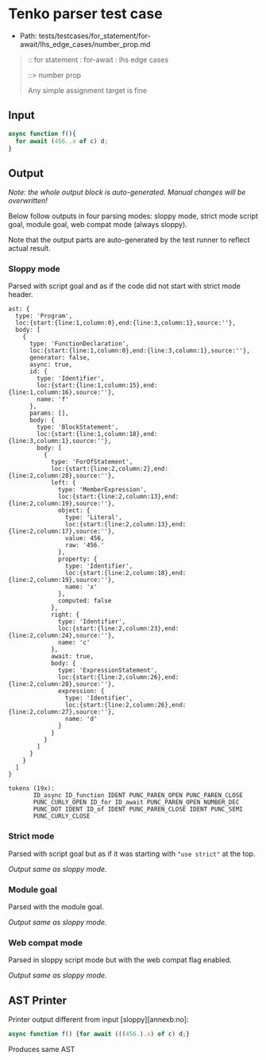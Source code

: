 # Tenko parser test case

- Path: tests/testcases/for_statement/for-await/lhs_edge_cases/number_prop.md

> :: for statement : for-await : lhs edge cases
>
> ::> number prop
>
> Any simple assignment target is fine

## Input

`````js
async function f(){
  for await (456..x of c) d;
}
`````

## Output

_Note: the whole output block is auto-generated. Manual changes will be overwritten!_

Below follow outputs in four parsing modes: sloppy mode, strict mode script goal, module goal, web compat mode (always sloppy).

Note that the output parts are auto-generated by the test runner to reflect actual result.

### Sloppy mode

Parsed with script goal and as if the code did not start with strict mode header.

`````
ast: {
  type: 'Program',
  loc:{start:{line:1,column:0},end:{line:3,column:1},source:''},
  body: [
    {
      type: 'FunctionDeclaration',
      loc:{start:{line:1,column:0},end:{line:3,column:1},source:''},
      generator: false,
      async: true,
      id: {
        type: 'Identifier',
        loc:{start:{line:1,column:15},end:{line:1,column:16},source:''},
        name: 'f'
      },
      params: [],
      body: {
        type: 'BlockStatement',
        loc:{start:{line:1,column:18},end:{line:3,column:1},source:''},
        body: [
          {
            type: 'ForOfStatement',
            loc:{start:{line:2,column:2},end:{line:2,column:28},source:''},
            left: {
              type: 'MemberExpression',
              loc:{start:{line:2,column:13},end:{line:2,column:19},source:''},
              object: {
                type: 'Literal',
                loc:{start:{line:2,column:13},end:{line:2,column:17},source:''},
                value: 456,
                raw: '456.'
              },
              property: {
                type: 'Identifier',
                loc:{start:{line:2,column:18},end:{line:2,column:19},source:''},
                name: 'x'
              },
              computed: false
            },
            right: {
              type: 'Identifier',
              loc:{start:{line:2,column:23},end:{line:2,column:24},source:''},
              name: 'c'
            },
            await: true,
            body: {
              type: 'ExpressionStatement',
              loc:{start:{line:2,column:26},end:{line:2,column:28},source:''},
              expression: {
                type: 'Identifier',
                loc:{start:{line:2,column:26},end:{line:2,column:27},source:''},
                name: 'd'
              }
            }
          }
        ]
      }
    }
  ]
}

tokens (19x):
       ID_async ID_function IDENT PUNC_PAREN_OPEN PUNC_PAREN_CLOSE
       PUNC_CURLY_OPEN ID_for ID_await PUNC_PAREN_OPEN NUMBER_DEC
       PUNC_DOT IDENT ID_of IDENT PUNC_PAREN_CLOSE IDENT PUNC_SEMI
       PUNC_CURLY_CLOSE
`````

### Strict mode

Parsed with script goal but as if it was starting with `"use strict"` at the top.

_Output same as sloppy mode._

### Module goal

Parsed with the module goal.

_Output same as sloppy mode._

### Web compat mode

Parsed in sloppy script mode but with the web compat flag enabled.

_Output same as sloppy mode._

## AST Printer

Printer output different from input [sloppy][annexb:no]:

````js
async function f() {for await (((456.).x) of c) d;}
````

Produces same AST
